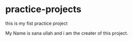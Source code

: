 # practice-projects
this is my fist practice project


My Name is sana ullah and i am the creater of this project.
